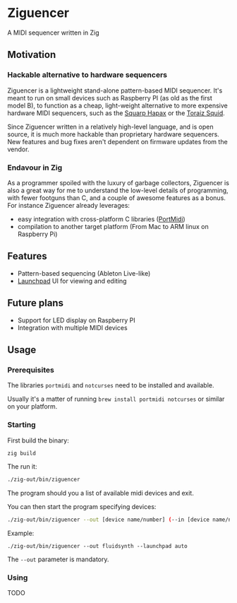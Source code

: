 # Ziguencer

A MIDI sequencer written in Zig

## Motivation

### Hackable alternative to hardware sequencers

Ziguencer is a lightweight stand-alone pattern-based MIDI sequencer. 
It's meant to run on small devices such as Raspberry PI (as old as the first model B), to function as a cheap, light-weight alternative to more expensive hardware MIDI sequencers,
such as the [Squarp Hapax](https://squarp.net/hapax/) or the [Toraiz Squid](https://www.pioneerdj.com/en/landing/toraiz/toraiz-squid/).

Since Ziguencer written in a relatively high-level language, and is open source, 
it is much more hackable than proprietary hardware sequencers. New features and bug fixes aren't dependent on firmware updates from the vendor.

### Endavour in Zig

As a programmer spoiled with the luxury of garbage collectors, Ziguencer is also a great way for me to understand the low-level details of programming, 
with fewer footguns than C, and a couple of awesome features as a bonus. For instance Ziguencer already leverages:
- easy integration with cross-platform C libraries ([PortMidi](https://github.com/PortMidi/portmidi))
- compilation to another target platform (From Mac to ARM linux on Raspberry Pi)

## Features

- Pattern-based sequencing (Ableton Live-like)
- [Launchpad](https://novationmusic.com/launch) UI for viewing and editing

## Future plans
- Support for LED display on Raspberry PI
- Integration with multiple MIDI devices

## Usage

### Prerequisites
The libraries `portmidi` and `notcurses` need to be installed and available.

Usually it's a matter of running `brew install portmidi notcurses` or similar on your platform.

### Starting

First build the binary:

```bash
zig build
```

The run it:
```bash
./zig-out/bin/ziguencer 
```
The program should you a list of available midi devices and exit. 

You can then start the program specifying devices:

```bash
./zig-out/bin/ziguencer --out [device name/number] (--in [device name/number]) (--launchpad auto)
```

Example:
```
./zig-out/bin/ziguencer --out fluidsynth --launchpad auto
```

The `--out` parameter is mandatory. 

### Using

TODO 
